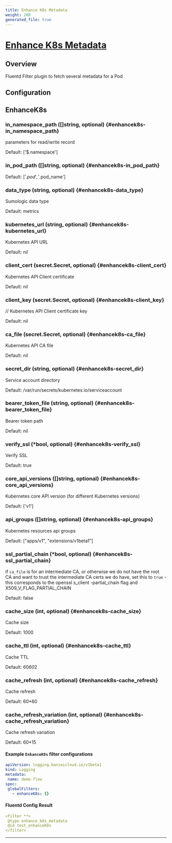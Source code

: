 ```yaml
---
title: Enhance K8s Metadata
weight: 200
generated_file: true
---
```


# [Enhance K8s Metadata](https://github.com/SumoLogic/sumologic-kubernetes-collection/tree/main/fluent-plugin-enhance-k8s-metadata)
## Overview
 Fluentd Filter plugin to fetch several metadata for a Pod

## Configuration
## EnhanceK8s

### in_namespace_path ([]string, optional) {#enhancek8s-in_namespace_path}

parameters for read/write record  

Default:  ['$.namespace']

### in_pod_path ([]string, optional) {#enhancek8s-in_pod_path}

 

Default:  ['$.pod','$.pod_name']

### data_type (string, optional) {#enhancek8s-data_type}

Sumologic data type  

Default:  metrics

### kubernetes_url (string, optional) {#enhancek8s-kubernetes_url}

Kubernetes API URL  

Default:  nil

### client_cert (secret.Secret, optional) {#enhancek8s-client_cert}

Kubernetes API Client certificate  

Default:  nil

### client_key (secret.Secret, optional) {#enhancek8s-client_key}

// Kubernetes API Client certificate key  

Default:  nil

### ca_file (secret.Secret, optional) {#enhancek8s-ca_file}

Kubernetes API CA file  

Default:  nil

### secret_dir (string, optional) {#enhancek8s-secret_dir}

Service account directory  

Default:  /var/run/secrets/kubernetes.io/serviceaccount

### bearer_token_file (string, optional) {#enhancek8s-bearer_token_file}

Bearer token path  

Default:  nil

### verify_ssl (*bool, optional) {#enhancek8s-verify_ssl}

Verify SSL  

Default:  true

### core_api_versions ([]string, optional) {#enhancek8s-core_api_versions}

Kubernetes core API version (for different Kubernetes versions)  

Default:  ['v1']

### api_groups ([]string, optional) {#enhancek8s-api_groups}

Kubernetes resources api groups  

Default:  ["apps/v1", "extensions/v1beta1"]

### ssl_partial_chain (*bool, optional) {#enhancek8s-ssl_partial_chain}

if `ca_file` is for an intermediate CA, or otherwise we do not have the root CA and want to trust the intermediate CA certs we do have, set this to `true` - this corresponds to the openssl s_client -partial_chain flag and X509_V_FLAG_PARTIAL_CHAIN  

Default:  false

### cache_size (int, optional) {#enhancek8s-cache_size}

Cache size   

Default:  1000

### cache_ttl (int, optional) {#enhancek8s-cache_ttl}

Cache TTL  

Default:  60*60*2

### cache_refresh (int, optional) {#enhancek8s-cache_refresh}

Cache refresh  

Default:  60*60

### cache_refresh_variation (int, optional) {#enhancek8s-cache_refresh_variation}

Cache refresh variation  

Default:  60*15


 #### Example `EnhanceK8s` filter configurations
 ```yaml
apiVersion: logging.banzaicloud.io/v1beta1
kind: Logging
metadata:
  name: demo-flow
spec:
  globalFilters:
    - enhanceK8s: {}
 ```

 #### Fluentd Config Result
 ```yaml
<filter **>
  @type enhance_k8s_metadata
  @id test_enhanceK8s
</filter>
 ```

---
